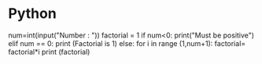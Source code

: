 # Python

num=int(input("Number : "))
factorial = 1
if num<0:
    print("Must be positive")
elif num == 0:
    print (Factorial is 1)
else:
    for i in range (1,num+1):
       factorial= factorial*i
print (factorial)
